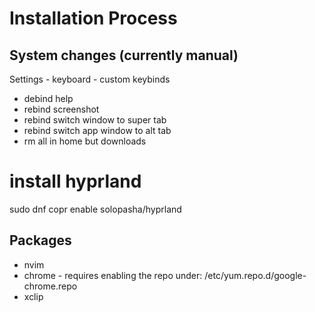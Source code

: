 # Installation Process

## System changes (currently manual)

Settings - keyboard - custom keybinds 
- debind help 
- rebind screenshot
- rebind switch window to super tab
- rebind switch app window to alt tab
- rm all in home but downloads


# install hyprland
sudo dnf copr enable solopasha/hyprland


## Packages

- nvim
- chrome - requires enabling the repo under: /etc/yum.repo.d/google-chrome.repo
- xclip
